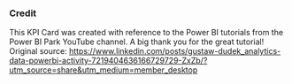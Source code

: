 ### Credit
This KPI Card was created with reference to the Power BI tutorials from the Power BI Park YouTube channel. A big thank you for the great tutorial!<br>
Original source: https://www.linkedin.com/posts/gustaw-dudek_analytics-data-powerbi-activity-7219404636166729729-ZxZb/?utm_source=share&utm_medium=member_desktop
